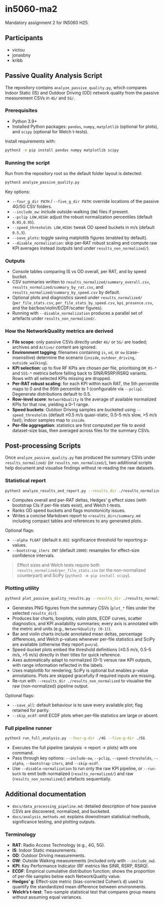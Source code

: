 # in5060-ma2
Mandatory assignment 2 for IN5060 H25.

## Participants
- victou
- jonasbny
- kribb

## Passive Quality Analysis Script

The repository contains `analyze_passive_quality.py`, which compares Indoor Static (IS) and Outdoor Driving (OD) network quality from the passive measurement CSVs in `4G/` and `5G/`.

### Prerequisites
- Python 3.9+
- Installed Python packages: `pandas`, `numpy`, `matplotlib` (optional for plots), and `scipy` (optional for Welch t-tests).

Install requirements with:
```bash
python3 -m pip install pandas numpy matplotlib scipy
```

### Running the script
Run from the repository root so the default folder layout is detected:
```bash
python3 analyze_passive_quality.py
```

Key options:
- `--four_g_dir PATH` / `--five_g_dir PATH`: override locations of the passive 4G/5G CSV folders.
- `--include_ow`: include outside-walking (`OW`) files if present.
- `--pclip LOW,HIGH`: adjust the robust normalization percentiles (default `0.05,0.95`).
- `--speed_thresholds LOW,HIGH`: tweak OD speed buckets in m/s (default `0.5,5`).
- `--save_plots`: toggle saving matplotlib figures (enabled by default).
- `--disable_normalization`: skip per-RAT robust scaling and compute raw KPI averages instead (outputs land under `results_non_normalized/`).

### Outputs
- Console tables comparing IS vs OD overall, per RAT, and by speed bucket.
- CSV summaries written to `results_normalized/summary_overall.csv`, `results_normalized/summary_by_rat.csv`, and `results_normalized/summary_by_speed.csv` by default.
- Optional plots and diagnostics saved under `results_normalized/` (`per_file_stats.csv`, `per_file_stats_by_speed.csv`, `kpi_presence.csv`, and the bar/box/violin/ECDF/scatter figures).
- Running with `--disable_normalization` produces a parallel set of artefacts under `results_non_normalized/`.

### How the NetworkQuality metrics are derived
- **File scope**: only passive CSVs directly under `4G/` or `5G/` are loaded; archives and `Active/` content are ignored.
- **Environment tagging**: filenames containing `is`, `od`, or `ow` (case-insensitive) determine the scenario (`inside`, `outdoor_driving`, `outside_walking`).
- **KPI selection**: up to five RF KPIs are chosen per file, prioritising `DM_RS-*` and `SSS-*` metrics before falling back to SINR/RSRP/RSRQ variants. Rows with all selected KPIs missing are dropped.
- **Per-RAT robust scaling**: for each KPI within each RAT, the 5th percentile maps to 0 and the 95th percentile to 1 (configurable via `--pclip`). Degenerate distributions default to 0.5.
- **Row-level score**: `NetworkQuality` is the average of available normalized KPIs for that row, yielding a 0–1 range.
- **Speed buckets**: Outdoor Driving samples are bucketed using `--speed_thresholds` (default ≤0.5 m/s quasi-static, 0.5–5 m/s slow, >5 m/s fast); indoor samples map to `inside`.
- **Per-file aggregation**: statistics are first computed per file to avoid dataset-size bias, then averaged across files for the summary CSVs.

## Post-processing Scripts

Once `analyze_passive_quality.py` has produced the summary CSVs under `results_normalized/` (or `results_non_normalized/`), two additional scripts help document and visualise findings without re-reading the raw datasets.

### Statistical report
```bash
python3 analyze_results_and_report.py --results_dir ./results_normalized
```
- Computes overall and per-RAT deltas, Hedges’ g effect sizes (with bootstrap CIs if per-file stats exist), and Welch t-tests.
- Ranks OD speed buckets and flags monotonicity issues.
- Writes a concise Markdown report to `<results_dir>/summary.md` including compact tables and references to any generated plots.

Optional flags:
- `--alpha FLOAT` (default `0.05`): significance threshold for reporting p-values.
- `--bootstrap_iters INT` (default `2000`): resamples for effect-size confidence intervals.

> Effect sizes and Welch tests require both `results_normalized/per_file_stats.csv` (or the non-normalized counterpart) and SciPy (`python3 -m pip install scipy`).

### Plotting utility
```bash
python3 plot_passive_quality_results.py --results_dir ./results_normalized
```
- Generates PNG figures from the summary CSVs (`plot_*` files under the selected `results_dir`).
- Produces bar charts, boxplots, violin plots, ECDF curves, scatter diagnostics, and KPI availability summaries; every axis is annotated with the metric and units (e.g., `NetworkQuality (0-1)`).
- Bar and violin charts include annotated mean deltas, percentage differences, and Welch p-values whenever per-file statistics and SciPy are available (otherwise they report `p=n/a`).
- Speed-bucket plots embed the threshold definitions (≤0.5 m/s, 0.5–5 m/s, >5 m/s) directly in their titles for quick reference.
- Axes automatically adapt to normalized (0–1) versus raw KPI outputs, with range information reflected in the labels.
- Uses matplotlib for rendering; SciPy is optional but enables p-value annotations. Plots are skipped gracefully if required inputs are missing.
- Re-run with `--results_dir ./results_non_normalized` to visualise the raw (non-normalized) pipeline output.

Optional flags:
- `--save_all`: default behaviour is to save every available plot; flag retained for parity.
- `--skip_ecdf`: omit ECDF plots when per-file statistics are large or absent.

### Full pipeline runner
```bash
python3 run_full_analysis.py --four-g-dir ./4G --five-g-dir ./5G
```
- Executes the full pipeline (analysis → report → plots) with one command.
- Pass through key options: `--include-ow`, `--pclip`, `--speed-thresholds`, `--alpha`, `--bootstrap-iters`, and `--skip-ecdf`.
- Use `--disable-normalization` to run only the raw KPI pipeline, or `--run-both` to emit both normalized (`results_normalized/`) and raw (`results_non_normalized/`) artefacts sequentially.

## Additional documentation
- `docs/data_processing_pipeline.md`: detailed description of how passive CSVs are discovered, normalized, and bucketed.
- `docs/analysis_methods.md`: explains downstream statistical methods, significance testing, and plotting outputs.

### Terminology
- **RAT**: Radio Access Technology (e.g., 4G, 5G).
- **IS**: Indoor Static measurements.
- **OD**: Outdoor Driving measurements.
- **OW**: Outside Walking measurements (included only with `--include_ow`).
- **KPI**: Key Performance Indicator (RF metrics like SINR, RSRP, RSRQ).
- **ECDF**: Empirical cumulative distribution function; shows the proportion of per-file samples below each NetworkQuality value.
- **Hedges’ g**: Effect-size metric (bias-corrected Cohen’s d) used to quantify the standardized mean difference between environments.
- **Welch’s t-test**: Two-sample statistical test that compares group means without assuming equal variances.
